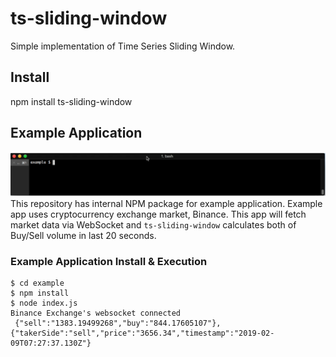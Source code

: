 # ts-sliding-window
Simple implementation of Time Series Sliding Window.

## Install
npm install ts-sliding-window

## Example Application
![capture](https://github.com/ya9do/ts-sliding-window/blob/images/images/example%20app%20screen%20capture.gif)
This repository has internal NPM package for example application. Example app uses cryptocurrency exchange market, Binance. This app will fetch market data via WebSocket and `ts-sliding-window` calculates both of Buy/Sell volume in last 20 seconds.
### Example Application Install & Execution
```
$ cd example
$ npm install
$ node index.js
Binance Exchange's websocket connected
 {"sell":"1383.19499268","buy":"844.17605107"}, {"takerSide":"sell","price":"3656.34","timestamp":"2019-02-09T07:27:37.130Z"}
```